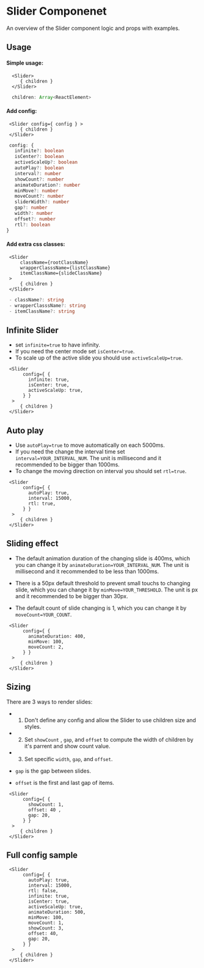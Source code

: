 # Slider Componenet

An overview of the Slider component logic and props with examples.


## Usage


#### Simple usage:

```tsx
  <Slider>
     { children }
  </Slider>
```

```ts
  children: Array<ReactElement>
```

#### Add config:

```tsx
 <Slider config={ config } >
     { children }
 </Slider>
```

```ts
 config: {
   infinite?: boolean
   isCenter?: boolean
   activeScaleUp?: boolean
   autoPlay?: boolean
   interval?: number
   showCount?: number
   animateDuration?: number
   minMove?: number
   moveCount?: number
   sliderWidth?: number
   gap?: number
   width?: number
   offset?: number
   rtl?: boolean
}
```


#### Add extra css classes:

```tsx
 <Slider 
     className={rootClassName} 
     wrapperClasssName={listClassName}
     itemClassName={slideClassName} 
 >
     { children }
 </Slider>
```

```ts
 - className?: string
 - wrapperClasssName?: string
 - itemClassName?: string
```

## Infinite Slider

- set ```infinite=true``` to have infinity.
- If you need the center mode set ```isCenter=true```.
- To scale up of the active slide you should use ```activeScaleUp=true```.

```tsx
 <Slider
      config={ {
        infinite: true,
        isCenter: true,
        activeScaleUp: true,
      } }
  >
     { children }
 </Slider>
```

## Auto play

- Use ```autoPlay=true``` to move automatically on each 5000ms.
- If you need the change the interval time set ```interval=YOUR_INTERVAL_NUM```. The unit is millisecond and it recommended to be bigger than 1000ms.
- To change the moving direction on interval you should set ```rtl=true```.

```tsx
 <Slider
      config={ {
        autoPlay: true,
        interval: 15000,
        rtl: true,
      } }
  >
     { children }
 </Slider>
```

## Sliding effect

- The default animation duration of the changing slide is 400ms, which you can change it by ```animateDuration=YOUR_INTERVAL_NUM```. The unit is millisecond and it recommended to be less than 1000ms.

- There is a 50px default threshold to prevent small touchs to changing slide, which you can change it by ```minMove=YOUR_THRESHOLD```. The unit is px and it recommended to be bigger than 30px.

- The default count of slide changing is 1, which you can change it by ```moveCount=YOUR_COUNT```.

```tsx
 <Slider
      config={ {
        animateDuration: 400,
        minMove: 100,
        moveCount: 2,
      } }
  >
     { children }
 </Slider>
```


## Sizing
There are 3 ways to render slides:
- 1. Don't define any config and allow the Slider to use children size and styles.

- 2. Set ```showCount``` , ```gap```, and ```offset``` to compute the width of children by it's parrent and show count value.

- 3. Set specific ```width```, ```gap```, and ```offset```.

- ```gap``` is the gap between slides.
- ```offset``` is the first and last gap of items.

```tsx
 <Slider
      config={ {
        showCount: 1,
        offset: 40 ,
        gap: 20,
      } }
  >
     { children }
 </Slider>
```

## Full config sample

```tsx
 <Slider
      config={ {
        autoPlay: true,
        interval: 15000,
        rtl: false,
        infinite: true,
        isCenter: true,
        activeScaleUp: true,
        animateDuration: 500,
        minMove: 100,
        moveCount: 1,
        showCount: 3,
        offset: 40,
        gap: 20,
      } }
  >
     { children }
 </Slider>
```
